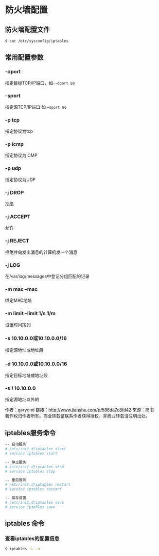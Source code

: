 # 防火墙配置

## 防火墙配置文件

```bash
$ cat /etc/sysconfig/iptables
```

## 常用配置参数

### -dport 
指定目标TCP/IP端口，如`--dport 80`

### -sport
指定源TCP/IP端口 如 `–sport 80`

### -p tcp 
指定协议为tcp

### -p icmp 
指定协议为ICMP
### -p udp 
指定协议为UDP
### -j DROP 
拒绝
### -j ACCEPT 
允许
### -j REJECT 
拒绝并向发出消息的计算机发一个消息
### -j LOG 
在/var/log/messages中登记分组匹配的记录
### -m mac –mac 
绑定MAC地址
### -m limit –limit 1/s 1/m 
设置时间策列
### -s 10.10.0.0或10.10.0.0/16 
指定源地址或地址段
### -d 10.10.0.0或10.10.0.0/16 
指定目标地址或地址段
### -s ! 10.10.0.0 
指定源地址以外的

作者：garyond
链接：http://www.jianshu.com/p/586da7c8fd42
來源：简书
著作权归作者所有。商业转载请联系作者获得授权，非商业转载请注明出处。

## iptables服务命令

```bash
-- 启动服务
# /etc/init.d/iptables start 
# service iptables start

-- 停止服务
# /etc/init.d/iptables stop
# service iptables stop

-- 重启服务
# /etc/init.d/iptables restart
# service iptables restart

-- 保存设置
# /etc/init.d/iptables save
# service iptables save

```

## iptables 命令

### 查看iptables的配置信息

```bash
$ iptables -L -n
```

